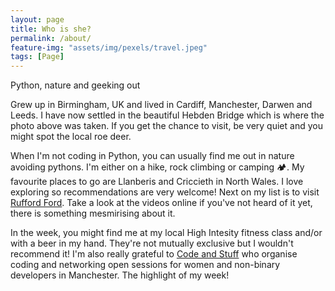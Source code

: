 ```yaml
---
layout: page
title: Who is she?
permalink: /about/
feature-img: "assets/img/pexels/travel.jpeg"
tags: [Page]
---
```


Python, nature and geeking out

Grew up in Birmingham, UK and lived in Cardiff, Manchester, Darwen and Leeds. I have now settled in the beautiful Hebden Bridge which is where the photo above was taken. If you get the chance to visit, be very quiet and you might spot the local roe deer.

When I'm not coding in Python, you can usually find me out in nature avoiding pythons. I'm either on a hike, rock climbing or camping 🏕. My favourite places to go are Llanberis and Criccieth in North Wales. I love exploring so recommendations are very welcome! Next on my list is to visit [Rufford Ford](https://goo.gl/maps/Yxwb7Ku65RvFtxh29). Take a look at the videos online if you've not heard of it yet, there is something mesmirising about it.

In the week, you might find me at my local High Intesity fitness class and/or with a beer in my hand. They're not mutually exclusive but I wouldn't recommend it! I'm also really grateful to [Code and Stuff](https://codeandstuff-manchester.github.io/) who organise coding and networking open sessions for women and non-binary developers in Manchester. The highlight of my week!
